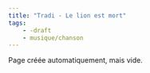 ```yaml
---
title: "Tradi - Le lion est mort"
tags:
    - -draft
    - musique/chanson
---
```


Page créée automatiquement, mais vide.
